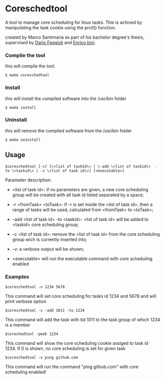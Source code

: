 # Coreschedtool
A tool to manage core scheduling for linux tasks. This is achived by manipulating the task cookie using the prctl() function.

created by Marco Santimaria as part of his bachelor degree's thesis, supervised by [Dario Faggioli](https://github.com/dfaggioli) and [Enrico bini](https://github.com/ebni). 

### Compile the tool
this will compile the tool.
```
$ make coreschedtool
```
### Install
this will install the compiled software into the /usr/bin folder
```
$ make install
```
### Uninstall
this will remove the compiled software from the /usr/bin folder
```
$ make uninstall
```


## Usage
```
$coreschedtool [-v] [\<list of taskId\> | \-add \<list of taskid\>  -to \<taskid\> | -c \<list of task id\>] [<executable>] 
```
Parameter description:
 - <list of task id\>: if no parameters are given, a new core scheduling group will be created with all task id listed separated by a space;

 - -r \<fromTask\> \<toTask\>: If -r is set inside the \<list of task id\>, then a range of tasks will be used, calculated from \<fromTask\> to \<toTask\>;

 - -add \<list of task id\> -to \<taskid\>: \<list of task id\> will be added to \<taskid\> core scheduling group;

 - -c \<list of task id\>: remove the \<list of task id\> from the core scheduling group wich is currently inserted into;

- -v: a verbose output will be shown;
- \<executable\> will run the executable command with core scheduling enabled


### Examples

```
$coreschedtool -v 1234 5678
```
This command will set core scheduling for tasks id 1234 and 5678 and will print verbose option

```
$coreschedtool -v -add 1011 -to 1234 
```
This command will add the task with tid 1011 to the task group of which 1234 is a member


```
$corechedtool -peek 1234
```
This command will show the core scheduling cookie assiged to task id 1234. If 0 is shown, no core scheduling is set for given task

```
$coreschedtool -v ping github.com
```
This command will run the command "ping github.com" with core scheduling enabled!



